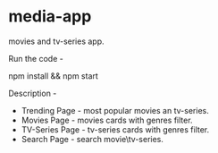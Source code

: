 # media-app
movies and tv-series app.

Run the code -

npm install && npm start

Description -

* Trending Page - most popular movies an tv-series.
* Movies Page - movies cards with genres filter.
* TV-Series Page - tv-series cards with genres filter.
* Search Page - search movie\tv-series.
